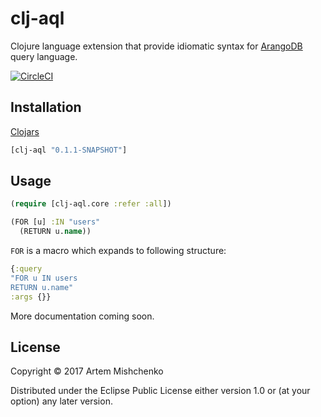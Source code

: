 # clj-aql

Clojure language extension that provide idiomatic syntax for [ArangoDB](https://arangodb.com/) query language.

[![CircleCI](https://circleci.com/gh/artmsh/clj-aql.svg?style=svg)](https://circleci.com/gh/artmsh/clj-aql)

## Installation
[Clojars](https://clojars.org/clj-aql)

```clojure
[clj-aql "0.1.1-SNAPSHOT"]
```

## Usage

```clojure
(require [clj-aql.core :refer :all])

(FOR [u] :IN "users"
  (RETURN u.name))
```

`FOR` is a macro which expands to following structure:
```clojure
{:query
"FOR u IN users
RETURN u.name"
:args {}}
```

More documentation coming soon.
## License

Copyright © 2017 Artem Mishchenko

Distributed under the Eclipse Public License either version 1.0 or (at
your option) any later version.
